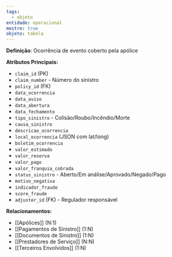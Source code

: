 ```yaml
---
tags:
  - objeto
entidade: operacional
mestre: true
objeto: tabela
---
```

**Definição**: Ocorrência de evento coberto pela apólice

**Atributos Principais:**

- `claim_id` (PK)
- `claim_number` - Número do sinistro
- `policy_id` (FK)
- `data_ocorrencia`
- `data_aviso`
- `data_abertura`
- `data_fechamento`
- `tipo_sinistro` - Colisão/Roubo/Incêndio/Morte
- `causa_sinistro`
- `descricao_ocorrencia`
- `local_ocorrencia` (JSON com lat/long)
- `boletim_ocorrencia`
- `valor_estimado`
- `valor_reserva`
- `valor_pago`
- `valor_franquia_cobrada`
- `status_sinistro` - Aberto/Em análise/Aprovado/Negado/Pago
- `motivo_negativa`
- `indicador_fraude`
- `score_fraude`
- `adjuster_id` (FK) - Regulador responsável

**Relacionamentos:**

- [[Apólices]] (N:1)
- [[Pagamentos de Sinistro]] (1:N)
- [[Documentos de Sinistro]] (1:N)
- [[Prestadores de Serviço]] (N:N)
- [[Terceiros Envolvidos]] (1:N)